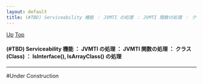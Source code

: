 ```yaml
---
layout: default
title: (#TBD) Serviceability 機能 ： JVMTI の処理 ： JVMTI 関数の処理 ： クラス (Class) ： IsInterface(), IsArrayClass() の処理
---
```

[Up](noSfr5xs8r.html) [Top](../index.html)

#### (#TBD) Serviceability 機能 ： JVMTI の処理 ： JVMTI 関数の処理 ： クラス (Class) ： IsInterface(), IsArrayClass() の処理

--- 
#Under Construction






